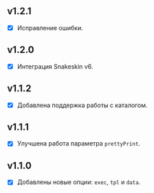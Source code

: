 ## v1.2.1

- [x] Исправление ошибки.

## v1.2.0

- [x] Интеграция Snakeskin v6.

## v1.1.2

- [x] Добавлена поддержка работы с каталогом.

## v1.1.1

- [x] Улучшена работа параметра `prettyPrint`.

## v1.1.0

- [x] Добавлены новые опции: `exec`, `tpl` и `data`.
